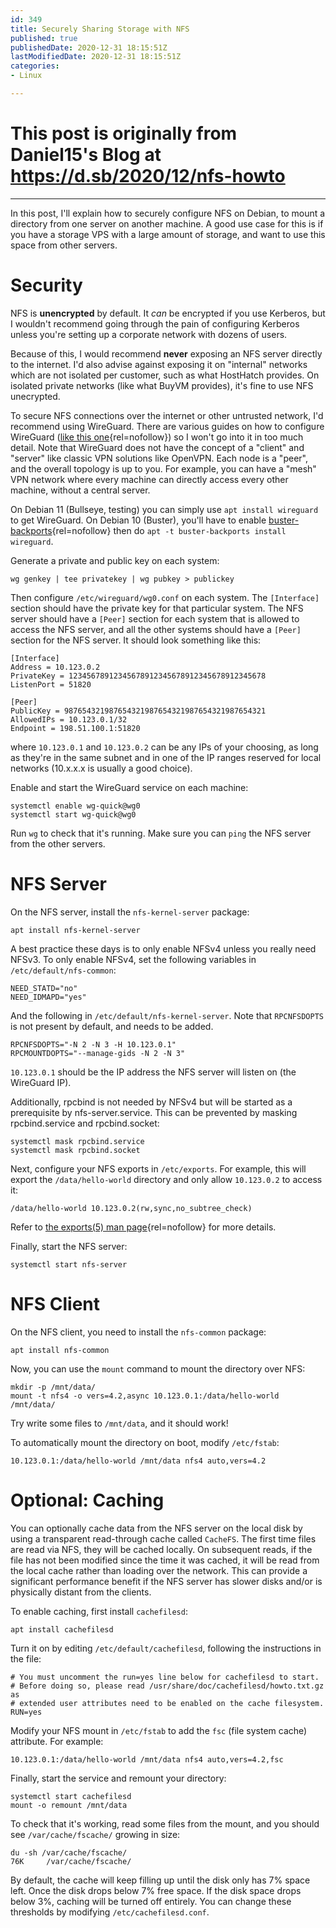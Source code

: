 ```yaml
---
id: 349
title: Securely Sharing Storage with NFS
published: true
publishedDate: 2020-12-31 18:15:51Z
lastModifiedDate: 2020-12-31 18:15:51Z
categories:
- Linux

---
```


# This post is originally from Daniel15's Blog at https://d.sb/2020/12/nfs-howto

---

In this post, I'll explain how to securely configure NFS on Debian, to mount a directory from one server on another machine. A good use case for this is if you have a storage VPS with a large amount of storage, and want to use this space from other servers.

# Security
NFS is **unencrypted** by default. It *can* be encrypted if you use Kerberos, but I wouldn't recommend going through the pain of configuring Kerberos unless you're setting up a corporate network with dozens of users.

Because of this, I would recommend **never** exposing an NFS server directly to the internet. I'd also advise against exposing it on "internal" networks which are not isolated per customer, such as what HostHatch provides. On isolated private networks (like what BuyVM provides), it's fine to use NFS unecrypted.

To secure NFS connections over the internet or other untrusted network, I'd recommend using WireGuard.  There are various guides on how to configure WireGuard ([like this one](https://www.stavros.io/posts/how-to-configure-wireguard/){rel=nofollow}) so I won't go into it in too much detail. Note that WireGuard does not have the concept of a "client" and "server" like classic VPN solutions like OpenVPN. Each node is a "peer", and the overall topology is up to you. For example, you can have a "mesh" VPN network where every machine can directly access every other machine, without a central server.

On Debian 11 (Bullseye, testing) you can simply use `apt install wireguard` to get WireGuard. On Debian 10 (Buster), you'll have to enable [buster-backports](https://backports.debian.org/Instructions/){rel=nofollow} then do `apt -t buster-backports install wireguard`.

Generate a private and public key on each system:

```
wg genkey | tee privatekey | wg pubkey > publickey
```
Then configure `/etc/wireguard/wg0.conf` on each system. The `[Interface]` section should have the private key for that particular system. The NFS server should have a `[Peer]` section for each system that is allowed to access the NFS server, and all the other systems should have a `[Peer]` section for the NFS server. It should look something like this:

```plain
[Interface]
Address = 10.123.0.2
PrivateKey = 12345678912345678912345678912345678912345678
ListenPort = 51820

[Peer]
PublicKey = 987654321987654321987654321987654321987654321
AllowedIPs = 10.123.0.1/32
Endpoint = 198.51.100.1:51820
```
where `10.123.0.1` and `10.123.0.2` can be any IPs of your choosing, as long as they're in the same subnet and in one of the IP ranges reserved for local networks (10.x.x.x is usually a good choice).

Enable and start the WireGuard service on each machine:

```plain
systemctl enable wg-quick@wg0
systemctl start wg-quick@wg0
``` 

Run `wg` to check that it's running. Make sure you can `ping` the NFS server from the other servers.

# NFS Server
On the NFS server, install the `nfs-kernel-server` package:

```plain
apt install nfs-kernel-server
```
A best practice these days is to only enable NFSv4 unless you really need NFSv3. To only enable NFSv4, set the following variables in `/etc/default/nfs-common`:

```plain
NEED_STATD="no"
NEED_IDMAPD="yes"
```

And the following in `/etc/default/nfs-kernel-server`. Note that `RPCNFSDOPTS` is not present by default, and needs to be added.

```plain
RPCNFSDOPTS="-N 2 -N 3 -H 10.123.0.1"
RPCMOUNTDOPTS="--manage-gids -N 2 -N 3"
```
`10.123.0.1` should be the IP address the NFS server will listen on (the WireGuard IP).

Additionally, rpcbind is not needed by NFSv4 but will be started as a prerequisite by nfs-server.service. This can be prevented by masking rpcbind.service and rpcbind.socket:

```plain
systemctl mask rpcbind.service
systemctl mask rpcbind.socket
```

Next, configure your NFS exports in `/etc/exports`. For example, this will export the `/data/hello-world` directory and only allow `10.123.0.2` to access it:

```plain
/data/hello-world 10.123.0.2(rw,sync,no_subtree_check)
```
Refer to [the exports(5) man page](https://manpages.debian.org/buster/nfs-kernel-server/exports.5.en.html){rel=nofollow} for more details.

Finally, start the NFS server:

```plain
systemctl start nfs-server
```

# NFS Client
On the NFS client, you need to install the `nfs-common` package:

```plain
apt install nfs-common
```
Now, you can use the `mount` command to mount the directory over NFS:

```plain
mkdir -p /mnt/data/
mount -t nfs4 -o vers=4.2,async 10.123.0.1:/data/hello-world /mnt/data/
```
Try write some files to `/mnt/data`, and it should work!

To automatically mount the directory on boot, modify `/etc/fstab`:

```plain
10.123.0.1:/data/hello-world /mnt/data nfs4 auto,vers=4.2
```

# Optional: Caching
You can optionally cache data from the NFS server on the local disk by using a transparent read-through cache called `CacheFS`. The first time files are read via NFS, they will be cached locally. On subsequent reads, if the file has not been modified since the time it was cached, it will be read from the local cache rather than loading over the network. This can provide a significant performance benefit if the NFS server has slower disks and/or is physically distant from the clients.

To enable caching, first install `cachefilesd`:

```plain
apt install cachefilesd
```

Turn it on by editing `/etc/default/cachefilesd`, following the instructions in the file:

```plain
# You must uncomment the run=yes line below for cachefilesd to start.
# Before doing so, please read /usr/share/doc/cachefilesd/howto.txt.gz as
# extended user attributes need to be enabled on the cache filesystem.
RUN=yes
```

Modify your NFS mount in `/etc/fstab` to add the `fsc` (file system cache) attribute. For example:

```plain
10.123.0.1:/data/hello-world /mnt/data nfs4 auto,vers=4.2,fsc
```

Finally, start the service and remount your directory:

```plain
systemctl start cachefilesd
mount -o remount /mnt/data
```

To check that it's working, read some files from the mount, and you should see `/var/cache/fscache/` growing in size:

```plain
du -sh /var/cache/fscache/
76K     /var/cache/fscache/
```

By default, the cache will keep filling up until the disk only has 7% space left. Once the disk drops below 7% free space. If the disk space drops below 3%, caching will be turned off entirely. You can change these thresholds by modifying `/etc/cachefilesd.conf`.
